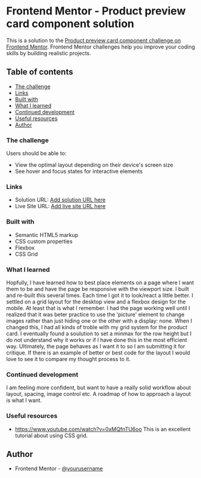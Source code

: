 # Frontend Mentor - Product preview card component solution

This is a solution to the [Product preview card component challenge on Frontend Mentor](https://www.frontendmentor.io/challenges/product-preview-card-component-GO7UmttRfa). Frontend Mentor challenges help you improve your coding skills by building realistic projects. 

## Table of contents


  - [The challenge](#the-challenge)
  - [Links](#links)
  - [Built with](#built-with)
  - [What I learned](#what-i-learned)
  - [Continued development](#continued-development)
  - [Useful resources](#useful-resources)
  - [Author](#author)



### The challenge

Users should be able to:

- View the optimal layout depending on their device's screen size
- See hover and focus states for interactive elements



### Links

- Solution URL: [Add solution URL here](https://github.com/danieleugenevoigt/product-preview-card-component-main)
- Live Site URL: [Add live site URL here](https://danieleugenevoigt.github.io/product-preview-card-component-main/)



### Built with

- Semantic HTML5 markup
- CSS custom properties
- Flexbox
- CSS Grid



### What I learned

Hopfully, I have learned how to best place elements on a page where I want them to be and have the page be responsive with the viewport size.  I built and re-built this several times.  Each time I got it to look/react a little better.  I settled on a grid layout for the desktop view and a flexbox design for the mobile.  At least that is what I remember.  I had the page working well until I realized that it was beter practice to use the 'picture' element to change images rather than just hiding one or the other with a display: none.  When I changed this, I had all kinds of troble with my grid system for the product card.  I eventually found a soulution to set a minmax for the row height but I do not understand why it works or if I have done this in the most efficient way.  Ultimately, the page behaves as I want it to so I am submitting it for critique.  If there is an example of better or best code for the layout I would love to see it to compare my thought process to it.


### Continued development

I am feeling more confident, but want to have a really solid workflow about layout, spacing, image control etc.  A roadmap of how to approach a layout is what I want.


### Useful resources

- https://www.youtube.com/watch?v=0xMQfnTU6oo  This is an excellent tutorial about using CSS grid.


## Author


- Frontend Mentor - [@yourusername](https://www.frontendmentor.io/profile/danieleugenevoigt)





